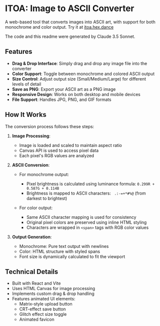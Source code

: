 # ITOA: Image to ASCII Converter

A web-based tool that converts images into ASCII art, with support for both monochrome and color output. Try it at [itoa.hex.dance](https://itoa.hex.dance)

The code and this readme were generated by Claude 3.5 Sonnet.

## Features

- **Drag & Drop Interface**: Simply drag and drop any image file into the converter
- **Color Support**: Toggle between monochrome and colored ASCII output
- **Size Control**: Adjust output size (Small/Medium/Large) for different levels of detail
- **Save as PNG**: Export your ASCII art as a PNG image
- **Responsive Design**: Works on both desktop and mobile devices
- **File Support**: Handles JPG, PNG, and GIF formats

## How It Works

The conversion process follows these steps:

1. **Image Processing**:
   - Image is loaded and scaled to maintain aspect ratio
   - Canvas API is used to access pixel data
   - Each pixel's RGB values are analyzed

2. **ASCII Conversion**:
   - For monochrome output:
     - Pixel brightness is calculated using luminance formula: `0.299R + 0.587G + 0.114B`
     - Brightness is mapped to ASCII characters: ` .:-=+*#%@` (from darkest to brightest)
   
   - For color output:
     - Same ASCII character mapping is used for consistency
     - Original pixel colors are preserved using inline HTML styling
     - Characters are wrapped in `<span>` tags with RGB color values

3. **Output Generation**:
   - Monochrome: Pure text output with newlines
   - Color: HTML structure with styled spans
   - Font size is dynamically calculated to fit the viewport

## Technical Details

- Built with React and Vite
- Uses HTML Canvas for image processing
- Implements custom drag & drop handling
- Features animated UI elements:
  - Matrix-style upload button
  - CRT-effect save button
  - Glitch effect size toggle
  - Animated favicon
